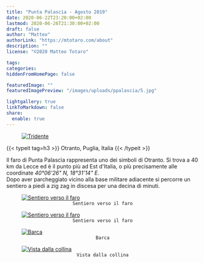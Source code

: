 ```yaml
---
title: "Punta Palascìa - Agosto 2019"
date: 2020-06-22T23:20:00+02:00
lastmod: 2020-06-26T21:30:00+02:00
draft: false
author: "Matteo"
authorLink: "https://mtotaro.com/about"
description: ""
license: "©2020 Matteo Totaro"

tags:
categories:
hiddenFromHomePage: false

featuredImage: ""
featuredImagePreview: "/images/uploads/ppalascia/5.jpg"

lightgallery: true
linkToMarkdown: false
share:
  enable: true
---
```


<div class="container-fluid">
    <div class="ratio-box fade-box">
        <figure>
          <a class="lightgallery" 
                  href=/images/uploads/ppalascia/6HD.jpg
                  title="Tridente"
                  data-thumbnail=/images/uploads/ppalascia/6.jpg
                  data-sub-html="Tridente">
                  <img class="lazyload blur-up"
                      src=/svg/loading/normal.svg
                      data-src=/images/uploads/ppalascia/6HD.jpg
                      data-sizes=auto
                      alt="Tridente"></a>
        </figure>
        {{< typeit tag=h3 >}} Otranto, Puglia, Italia {{< /typeit >}}
        <p>
        Il faro di Punta Palascìa rappresenta uno dei simboli di Otranto. Si trova a 40 km da Lecce ed è il punto più ad Est d'Italia, o più precisamente alle coordinate <i>40°06'26" N, 18°31'14" E</i>.<br>Dopo aver parcheggiato vicino alla base militare adiacente si percorre un sentiero a piedi a zig zag in discesa per una decina di minuti.</p>
        <figure>
          <a class="lightgallery" 
                  href=/images/uploads/ppalascia/4HD.jpg
                  title="Sentiero verso il faro"
                  data-thumbnail=/images/uploads/ppalascia/4.jpg
                  data-sub-html="Sentiero verso il faro">
                  <img class="lazyload blur-up"
                      src=/svg/loading/normal.svg
                      data-src=/images/uploads/ppalascia/4HD.jpg
                      data-sizes=auto
                      alt="Sentiero verso il faro"></a>
              <figcaption class=image-caption style="text-align:center">
                <code>Sentiero verso il faro</code>
              </figcaption>
        </figure>
        <figure>
          <a class="lightgallery" 
                  href=/images/uploads/ppalascia/5HD.jpg
                  title="Sentiero verso il faro"
                  data-thumbnail=/images/uploads/ppalascia/5.jpg
                  data-sub-html="Sentiero verso il faro">
                  <img class="lazyload blur-up"
                       src=/svg/loading/normal.svg
                       data-src=/images/uploads/ppalascia/5HD.jpg
                       data-sizes=auto
                       alt="Sentiero verso il faro"></a>
              <figcaption class=image-caption style="text-align:center">
                <code>Sentiero verso il faro</code>
              </figcaption>
          </figure>
        <figure>
          <a class="lightgallery" 
                  href=/images/uploads/ppalascia/3HD.jpg
                  title="Barca"
                  data-thumbnail=/images/uploads/ppalascia/3.jpg
                  data-sub-html="Barca">
                  <img class="lazyload blur-up"
                      src=/svg/loading/normal.svg
                      data-src=/images/uploads/ppalascia/3HD.jpg
                      data-sizes=auto
                      alt="Barca"></a>
              <figcaption class=image-caption style="text-align:center">
                <code>Barca</code>
              </figcaption>
        </figure>
        <figure>
          <a class="lightgallery" 
                  href=/images/uploads/ppalascia/1HD.jpg
                  title="Vista dalla collina"
                  data-thumbnail=/images/uploads/ppalascia/1.jpg
                  data-sub-html="Vista dalla collina">
                  <img class="lazyload blur-up"
                      src=/svg/loading/normal.svg
                      data-src=/images/uploads/ppalascia/1HD.jpg
                      data-sizes=auto
                      alt="Vista dalla collina"></a>
              <figcaption class=image-caption style="text-align:center">
                <code>Vista dalla collina</code>
              </figcaption>
        </figure>
 </div>
</div>